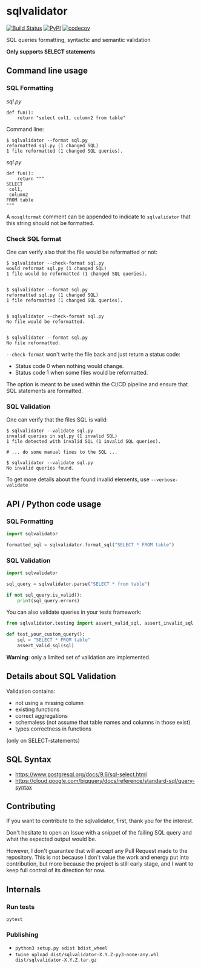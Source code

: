 # sqlvalidator

[![Build Status](https://img.shields.io/endpoint.svg?url=https%3A%2F%2Factions-badge.atrox.dev%2FDavid-Wobrock%2Fsqlvalidator%2Fbadge%3Fref%3Dmain&style=popout)](https://actions-badge.atrox.dev/David-Wobrock/sqlvalidator/goto?ref=main)
[![PyPI](https://img.shields.io/pypi/v/sqlvalidator.svg)](https://pypi.python.org/pypi/sqlvalidator/)
[![codecov](https://codecov.io/gh/David-Wobrock/sqlvalidator/branch/main/graph/badge.svg?token=WTORMKIIMU)](https://codecov.io/gh/David-Wobrock/sqlvalidator)

SQL queries formatting, syntactic and semantic validation

**Only supports SELECT statements**

## Command line usage

### SQL Formatting

_sql.py_
```
def fun():
    return "select col1, column2 from table"
```

Command line:
```
$ sqlvalidator --format sql.py
reformatted sql.py (1 changed SQL)
1 file reformatted (1 changed SQL queries).
```

_sql.py_
```
def fun():
    return """
SELECT
 col1,
 column2
FROM table
"""
```

A `nosqlformat` comment can be appended to indicate to `sqlvalidator` that this string should not be formatted.


### Check SQL format
One can verify also that the file would be reformatted or not:
```
$ sqlvalidator --check-format sql.py
would reformat sql.py (1 changed SQL)
1 file would be reformatted (1 changed SQL queries).


$ sqlvalidator --format sql.py
reformatted sql.py (1 changed SQL)
1 file reformatted (1 changed SQL queries).


$ sqlvalidator --check-format sql.py
No file would be reformatted.


$ sqlvalidator --format sql.py
No file reformatted.
```

`--check-format` won't write the file back and just return a status code:
* Status code 0 when nothing would change.
* Status code 1 when some files would be reformatted.

The option is meant to be used within the CI/CD pipeline and ensure that SQL statements are formatted.

### SQL Validation

One can verify that the files SQL is valid:
```
$ sqlvalidator --validate sql.py
invalid queries in sql.py (1 invalid SQL)
1 file detected with invalid SQL (1 invalid SQL queries).

# ... do some manual fixes to the SQL ...

$ sqlvalidator --validate sql.py
No invalid queries found.
```

To get more details about the found invalid elements, use `--verbose-validate`

## API / Python code usage

### SQL Formatting

```python
import sqlvalidator

formatted_sql = sqlvalidator.format_sql("SELECT * FROM table")
```

### SQL Validation

```python
import sqlvalidator

sql_query = sqlvalidator.parse("SELECT * from table")

if not sql_query.is_valid():
    print(sql_query.errors)
```

You can also validate queries in your tests framework:

```python
from sqlvalidator.testing import assert_valid_sql, assert_invalid_sql

def test_your_custom_query():
    sql = "SELECT * FROM table"
    assert_valid_sql(sql)
```

**Warning**: only a limited set of validation are implemented.

## Details about SQL Validation

Validation contains:
* not using a missing column
* existing functions
* correct aggregations
* schemaless (not assume that table names and columns in those exist)
* types correctness in functions

(only on SELECT-statements)

## SQL Syntax

* https://www.postgresql.org/docs/9.6/sql-select.html
* https://cloud.google.com/bigquery/docs/reference/standard-sql/query-syntax

## Contributing

If you want to contribute to the sqlvalidator, first, thank you for the interest.

Don't hesitate to open an Issue with a snippet of the failing SQL query and what the expected output would be.

However, I don't guarantee that will accept any Pull Request made to the repository.
This is not because I don't value the work and energy put into contribution, but more because the project is
still early stage, and I want to keep full control of its direction for now.

## Internals

### Run tests

```
pytest
```

### Publishing

* `python3 setup.py sdist bdist_wheel`
* `twine upload dist/sqlvalidator-X.Y.Z-py3-none-any.whl dist/sqlvalidator-X.Y.Z.tar.gz`

